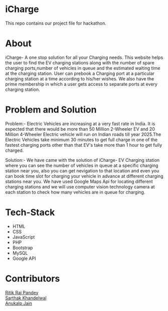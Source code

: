 # iCharge
This repo contains our project file for hackathon.

# About
iCharge- A one stop solution for all your Charging needs.
This website helps the user to find the EV charging stations along with the number of spare charging ports,number of vehicles in queue and the estimated waiting time at the charging station. 
User can prebook a Charging port at a particular charging station at a  time according to his/her wishes.
We also have the prime membership in which a user gets access to separate ports at every charging station. 

# Problem and Solution

Problem:- Electric Vehicles are increasing at a very fast rate in India. It is expected that there would be more than 50 Million 2-Wheeler EV and 20 Million 4-Wheeler Electric vehicle will run on Indian roads till year 2025.The Electric Vehicles take minimum 30 minutes  to get full charge in one of the fastest charging ports other than that EV's take more than 1 hour to get fully charged.

Solution:- We have came with the solution of iCharge- EV Charging station where you can see the number of vehicles in queue at a specific charging station near you, also you can get nevigation to that location and even you can book time slot for charging your vehicle in advance at different charging stations near you. We have used Google Maps Api for locating different charging stations and we will use computer vision technology camera at each station to check how many vehicles are in queue for charging.

# Tech-Stack
- HTML
- CSS
- JavaScript
- PHP
- Bootstrap
- MySQL
- Google API

# Contributors
[Ritik Raj Pandey](https://github.com/rithikrajyt)<br>
[Sarthak Khandelwal](https://github.com/skk401)<br>
[Anukalp Jain](https://github.com/anukalp1723)
